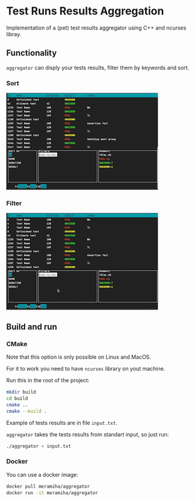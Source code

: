 # Test Runs Results Aggregation

Implementation of a (pet) test results aggregator using C++ and ncurses libray. 

## Functionality
`aggregator` can disply your tests results, filter them by keywords and sort.

### Sort
![](sort.gif)
### Filter
![](filter.gif)

## Build and run
### CMake

Note that this option is only possible on Linux and MacOS.

For it to work you need to have `ncurses` library on yout machine.

Run this in the root of the project:

```sh
mkdir build
cd build
cmake ..
cmake --build .
```

Example of tests results are in file `input.txt`.

`aggregator` takes the tests results from standart input, so just run:

```sh
./aggregator < input.txt
```

### Docker

You can use a docker image:

```sh
docker pull meramiha/aggregator
docker run -it meramiha/aggregator
```

